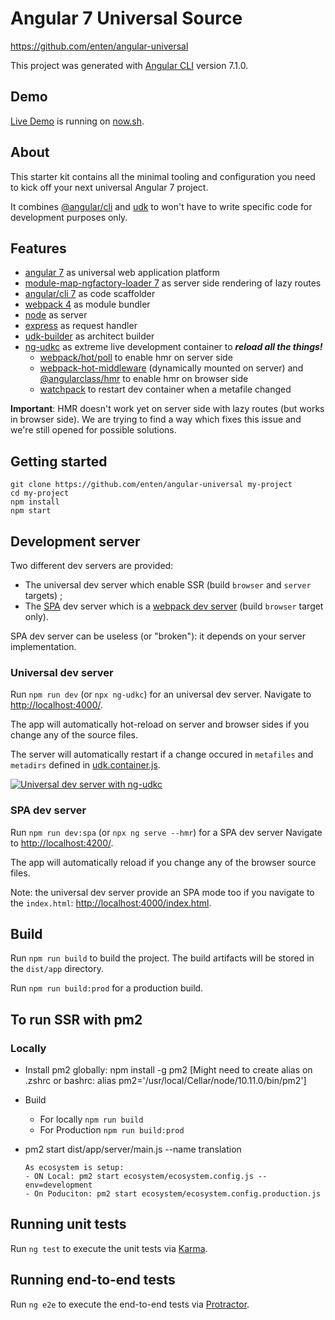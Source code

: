 # Angular 7 Universal Source
https://github.com/enten/angular-universal

This project was generated with [Angular CLI](https://github.com/angular/angular-cli) version 7.1.0.

## Demo

[Live Demo](https://ng-universal-uwasvwgjiu.now.sh/) is running on [now.sh](https://zeit.co/steventen/ng-universal/uwasvwgjiu/).

## About

This starter kit contains all the minimal tooling and configuration you need to kick off your next universal Angular 7 project.

It combines [@angular/cli](https://github.com/angular/angular-cli/tree/v7.1.0) and [udk](https://github.com/enten/udk) to won't have to write specific code for development purposes only.

## Features

* [angular 7](https://github.com/angular/angular/tree/7.0.0) as universal web application platform
* [module-map-ngfactory-loader 7](https://github.com/angular/universal/tree/v7.0.2) as server side rendering of lazy routes
* [angular/cli 7](https://github.com/angular/angular-cli/tree/v7.1.0) as code scaffolder
* [webpack 4](https://github.com/webpack/webpack/tree/v4.19.1) as module bundler
* [node](https://nodejs.org/dist/latest-v8.x/docs/api/) as server
* [express](http://expressjs.com/en/4x/api.html) as request handler
* [udk-builder](https://github.com/enten/udk/blob/master/angular/lib/udk-builder.ts) as architect builder
* [ng-udkc](https://github.com/enten/udk/tree/master/angular#ngcontainer) as extreme live development container to _**reload all the things!**_
    * [webpack/hot/poll](https://github.com/webpack/webpack/blob/v4.19.1/hot/poll.js) to enable hmr on server side
    * [webpack-hot-middleware](https://github.com/webpack-contrib/webpack-hot-middleware) (dynamically mounted on server) and [@angularclass/hmr](https://github.com/gdi2290/angular-hmr) to enable hmr on
browser side
    * [watchpack](https://github.com/webpack/watchpack) to restart dev container when a metafile changed

**Important**: HMR doesn't work yet on server side with lazy routes (but works in browser side). We are trying to find a way which fixes this issue and we're still opened for possible solutions.

## Getting started

```shell
git clone https://github.com/enten/angular-universal my-project
cd my-project
npm install
npm start
```

## Development server

Two different dev servers are provided:

* The universal dev server which enable SSR (build `browser` and `server` targets) ;
* The [SPA](https://en.wikipedia.org/wiki/Single-page_application) dev server which is a [webpack dev server](https://github.com/webpack/webpack-dev-server) (build `browser` target only).

SPA dev server can be useless (or "broken"): it depends on your server implementation.

### Universal dev server

Run `npm run dev` (or `npx ng-udkc`) for an universal dev server. Navigate to [http://localhost:4000/](http://localhost:4000/).

The app will automatically hot-reload on server and browser sides if you change any of the source files.

The server will automatically restart if a change occured in `metafiles` and `metadirs` defined in [udk.container.js](./udk.container.js).

[![Universal dev server with ng-udkc](https://i.imgur.com/vPzCMBk.gif)](https://imgur.com/a/cpbhHgg)

### SPA dev server

Run `npm run dev:spa` (or `npx ng serve --hmr`) for a SPA dev server Navigate to [http://localhost:4200/](http://localhost:4200/).

The app will automatically reload if you change any of the browser source files.

Note: the universal dev server provide an SPA mode too if you navigate to the `index.html`: [http://localhost:4000/index.html](http://localhost:4000/index.html).

## Build

Run `npm run build` to build the project. The build artifacts will be stored in the `dist/app` directory.

Run `npm run build:prod` for a production build.

## To run SSR with pm2

### Locally
- Install pm2 globally: npm install -g pm2
  [Might need to create alias on .zshrc or bashrc: alias pm2='/usr/local/Cellar/node/10.11.0/bin/pm2']

- Build
  - For locally `npm run build`
  - For Production `npm run build:prod`
  
- pm2 start dist/app/server/main.js --name translation
  
      As ecosystem is setup:
      - ON Local: pm2 start ecosystem/ecosystem.config.js --env=development
      - On Poduciton: pm2 start ecosystem/ecosystem.config.production.js
  

## Running unit tests

Run `ng test` to execute the unit tests via [Karma](https://karma-runner.github.io).

## Running end-to-end tests

Run `ng e2e` to execute the end-to-end tests via [Protractor](http://www.protractortest.org/).
